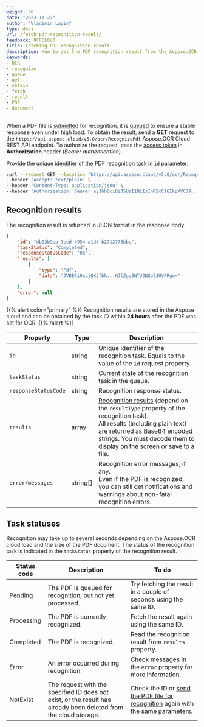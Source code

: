 ```yaml
---
weight: 30
date: "2023-11-27"
author: "Vladimir Lapin"
type: docs
url: /fetch-pdf-recognition-result/
feedback: OCRCLOUD
title: Fetching PDF recognition result
description: How to get the PDF recognition result from the Aspose.OCR Cloud queue.
keywords:
- OCR
- recognize
- queue
- get
- obtain
- fetch
- result
- PDF
- document
---
```


When a PDF file is [submitted](/ocr/send-pdf-for-recognition/) for recognition, it is [queued](/ocr/recognition-workflow/) to ensure a stable response even under high load. To obtain the result, send a **GET** request to the `https://api.aspose.cloud/v5.0/ocr/RecognizePdf` Aspose.OCR Cloud REST API endpoint. To authorize the request, pass the [access token](/ocr/authorization/) in **Authorization** header (_Bearer authentication_).

Provide the [unique identifier](/ocr/send-pdf-for-recognition/#return-value) of the PDF recognition task in `id` parameter:

```bash
curl --request GET --location 'https://api.aspose.cloud/v5.0/ocr/RecognizePdf?id=db03b9ea-3eed-4954-a1d4-b2712773bbe' \
--header 'Accept: text/plain' \
--header 'Content-Type: application/json' \
--header 'Authorization: Bearer eyJhbGciOiJSUzI1NiIsInR5cCI6IkpXVCJ9...HaRYOxBcCRCPLnrFCVXpw7UA' \
```

## Recognition results

The recognition result is returned in JSON format in the response body.

```json
{
	"id": "db03b9ea-3eed-4954-a1d4-b2712773bbe",
	"taskStatus": "Completed",
	"responseStatusCode": "Ok",
	"results": [
		{
			"type": "Pdf",
			"data": "JVBERi0xLjQKJfbk...HJlZgo0NTU2NQolJUVPRgo="
		}
	],
	"error": null
}
```

{{% alert color="primary" %}}
Recognition results are stored in the Aspose cloud and can be obtained by the task ID within **24 hours** after the PDF was set for OCR.
{{% /alert %}}

Property | Type | Description
--------- | ---- | -----------
`id` | string | Unique identifier of the recognition task. Equals to the value of the `id` request property.
`taskStatus` | string | [Current state](#task-statuses) of the recognition task in the queue.
`responseStatusCode` | string | Recognition response status.
`results` | array | [Recognition results](/ocr/result-format/) (depend on the `resultType` property of the recognition task).<br />All results (including plain text) are returned as Base64 encoded strings. You must decode them to display on the screen or save to a file.
`error/messages` | string[] | Recognition error messages, if any.<br />Even if the PDF is recognized, you can still get notifications and warnings about non-fatal recognition errors.

## Task statuses

Recognition may take up to several seconds depending on the Aspose.OCR cloud load and the size of the PDF document. The status of the recognition task is indicated in the `taskStatus` property of the recognition result.

Status code | Description | To do
----------- | ----------- | ------
Pending | The PDF is queued for recognition, but not yet processed. | Try fetching the result in a couple of seconds using the same ID.
Processing | The PDF is currently recognized. | Fetch the result again using the same ID.
Completed | The PDF is recognized. | Read the recognition result from `results` property.
Error | An error occurred during recognition. | Check messages in the `error` property for more information.
NotExist | The request with the specified ID does not exist, or the result has already been deleted from the cloud storage. | Check the ID or [send the PDF file for recognition](/ocr/send-pdf-for-recognition/) again with the same parameters.
